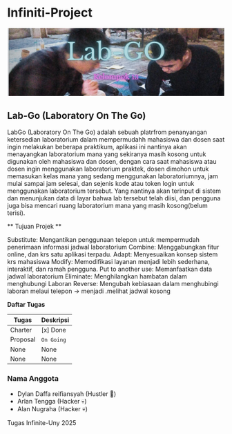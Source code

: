 # Infiniti-Project

![banner](.github/backGround.png)
<!-- 
![Infinite](https://www.instagram.com/infinite.uny/)
![UNY](uny.ac.id) -->

## Lab-Go (Laboratory On The Go)

LabGo (Laboratory On The Go) adalah sebuah platrfrom penanyangan ketersedian laboratorium dalam mempermudahh mahasiswa dan dosen saat ingin melakukan beberapa praktikum, aplikasi ini nantinya akan menayangkan laboratorium mana yang sekiranya masih kosong untuk digunakan oleh mahasiswa dan dosen, dengan cara saat mahasiswa atau dosen ingin menggunakan laboratorium praktek, dosen dimohon untuk  memasukan kelas mana yang sedang menggunakan laboratoriumnya, jam mulai sampai jam selesai, dan sejenis kode atau token login untuk menggunakan laboratorium tersebut. Yang nantinya akan terinput di sistem dan menunjukan data di layar bahwa lab tersebut telah diisi, dan pengguna juga bisa mencari ruang laboratorium mana yang masih kosong(belum terisi).

** Tujuan Projek **

Substitute: Mengantikan penggunaan telepon untuk mempermudah    penerimaan informasi jadwal laboratorium
Combine: Menggabungkan fitur online, dan krs satu aplikasi terpadu.
Adapt: Menyesuaikan konsep sistem krs mahasiswa 
Modify: Memodifikasi layanan menjadi lebih sederhana, interaktif, dan ramah pengguna.
Put to another use: Memanfaatkan data jadwal laboratorium
Eliminate: Menghilangkan hambatan dalam menghubungi Laboran
Reverse: Mengubah kebiasaan dalam menghubingi laboran melaui telepon → menjadi .melihat jadwal kosong

**Daftar Tugas**

| Tugas | Deskripsi |
| --- | --- |
|Charter|[x] Done |
|Proposal|`On Going` |
|None|None|
|None|None|

### Nama Anggota
* Dylan Daffa reifiansyah   (Hustler 🎤)
* Arlan Tengga              (Hacker 💀)
* Alan Nugraha              (Hacker 💀)

Tugas Infinite-Uny 2025